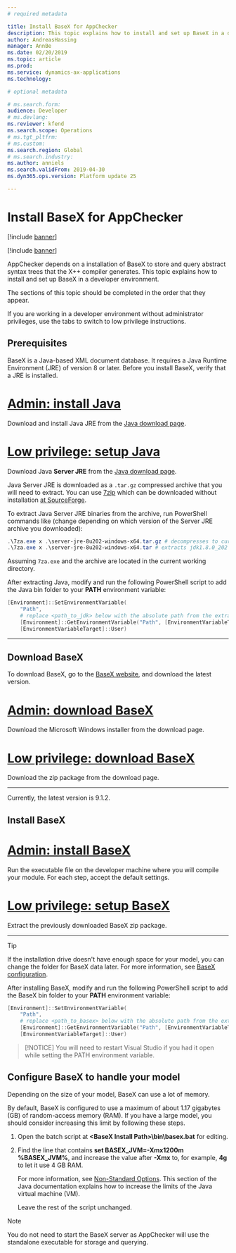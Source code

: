 ```yaml
---
# required metadata

title: Install BaseX for AppChecker
description: This topic explains how to install and set up BaseX in a developer environment.
author: AndreasHassing
manager: AnnBe
ms.date: 02/20/2019
ms.topic: article
ms.prod: 
ms.service: dynamics-ax-applications
ms.technology: 

# optional metadata

# ms.search.form:  
audience: Developer
# ms.devlang: 
ms.reviewer: kfend
ms.search.scope: Operations
# ms.tgt_pltfrm: 
# ms.custom: 
ms.search.region: Global
# ms.search.industry: 
ms.author: anniels
ms.search.validFrom: 2019-04-30
ms.dyn365.ops.version: Platform update 25

---
```


# Install BaseX for AppChecker

[!include [banner](../includes/banner.md)]

[!include [banner](../includes/preview-banner.md)]

AppChecker depends on a installation of BaseX to store and query abstract syntax trees that the X++ compiler generates. This topic explains how to install and set up BaseX in a developer environment.

The sections of this topic should be completed in the order that they appear.

If you are working in a developer environment without administrator privileges, use the tabs to switch to low privilege instructions.

## Prerequisites

BaseX is a Java-based XML document database. It requires a Java Runtime Environment (JRE) of version 8 or later. Before you install BaseX, verify that a JRE is installed.

# [Admin: install Java](#tab/admin)

Download and install Java JRE from the [Java download page](https://aka.ms/getjava).

# [Low privilege: setup Java](#tab/low-privilege)

Download Java **Server JRE** from the [Java download page](https://www.oracle.com/technetwork/java/javase/downloads/index.html).

Java Server JRE is downloaded as a `.tar.gz` compressed archive that you will need to extract. You can use [7zip](https://www.7-zip.org/download.html) which can be downloaded without installation [at SourceForge](https://sourceforge.net/projects/sevenzip/files/7-Zip/9.20/7za920.zip/download).

To extract Java Server JRE binaries from the archive, run PowerShell commands like (change depending on which version of the Server JRE archive you downloaded):

```powershell
.\7za.exe x .\server-jre-8u202-windows-x64.tar.gz # decompresses to current working directory
.\7za.exe x .\server-jre-8u202-windows-x64.tar # extracts jdk1.8.0_202 to current working directory
```

Assuming `7za.exe` and the archive are located in the current working directory.

After extracting Java, modify and run the following PowerShell script to add the Java bin folder to your **PATH** environment variable:

```powershell
[Environment]::SetEnvironmentVariable(
    "Path",
    # replace <path_to_jdk> below with the absolute path from the extracted jdk above
    [Environment]::GetEnvironmentVariable("Path", [EnvironmentVariableTarget]::User) + ";<path_to_jdk>\bin\",
    [EnvironmentVariableTarget]::User)
```

---

## Download BaseX

To download BaseX, go to the [BaseX website](http://basex.org/download/), and download the latest version.

# [Admin: download BaseX](#tab/admin)

Download the Microsoft Windows installer from the download page.

# [Low privilege: download BaseX](#tab/low-privilege)

Download the zip package from the download page.

---

Currently, the latest version is 9.1.2.

## Install BaseX

# [Admin: install BaseX](#tab/admin)

Run the executable file on the developer machine where you will compile your module. For each step, accept the default settings.

# [Low privilege: setup BaseX](#tab/low-privilege)

Extract the previously downloaded BaseX zip package.

---

> [!TIP]
> If the installation drive doesn't have enough space for your model, you can change the folder for BaseX data later. For more information, see [BaseX configuration](http://docs.basex.org/wiki/Configuration#Database_Directory).

After installing BaseX, modify and run the following PowerShell script to add the BaseX bin folder to your **PATH** environment variable:

```powershell
[Environment]::SetEnvironmentVariable(
    "Path",
    # replace <path_to_basex> below with the absolute path from the extracted basex zip package above
    [Environment]::GetEnvironmentVariable("Path", [EnvironmentVariableTarget]::User) + ";<path_to_basex>\bin\",
    [EnvironmentVariableTarget]::User)
```

> [!NOTICE] You will need to restart Visual Studio if you had it open while setting the PATH environment variable.

## Configure BaseX to handle your model

Depending on the size of your model, BaseX can use a lot of memory.

By default, BaseX is configured to use a maximum of about 1.17 gigabytes (GB) of random-access memory (RAM). If you have a large model, you should consider increasing this limit by following these steps.

1. Open the batch script at **\<BaseX Install Path\>\\bin\\basex.bat** for editing.
2. Find the line that contains **set BASEX\_JVM=-Xmx1200m %BASEX\_JVM%**, and increase the value after **-Xmx** to, for example, **4g** to let it use 4 GB RAM.

    For more information, see [Non-Standard Options](https://docs.oracle.com/javase/8/docs/technotes/tools/windows/java.html#BABHDABI). This section of the Java documentation explains how to increase the limits of the Java virtual machine (VM).

    Leave the rest of the script unchanged.

> [!NOTE]
> You do not need to start the BaseX server as AppChecker will use the standalone executable for storage and querying.

